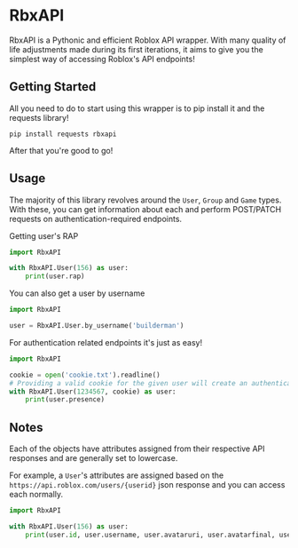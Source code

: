 # RbxAPI
RbxAPI is a Pythonic and efficient Roblox API wrapper. With many quality of life adjustments made during its first iterations, it aims to give you the simplest way of accessing Roblox's API endpoints!

## Getting Started
All you need to do to start using this wrapper is to pip install it and the requests library!

`pip install requests rbxapi`

After that you're good to go!

## Usage
The majority of this library revolves around the `User`, `Group` and `Game` types. With these, you can get information about each and perform POST/PATCH requests on authentication-required endpoints.

Getting user's RAP
```py
import RbxAPI

with RbxAPI.User(156) as user:
    print(user.rap)
```

You can also get a user by username
```py
import RbxAPI

user = RbxAPI.User.by_username('builderman')
```

For authentication related endpoints it's just as easy!
```py
import RbxAPI

cookie = open('cookie.txt').readline()
# Providing a valid cookie for the given user will create an authenticated session
with RbxAPI.User(1234567, cookie) as user:
    print(user.presence)
```
## Notes
Each of the objects have attributes assigned from their respective API responses and are generally set to lowercase.

For example, a `User`'s attributes are assigned based on the `https://api.roblox.com/users/{userid}` json response and you can access each normally.
```py
import RbxAPI

with RbxAPI.User(156) as user:
    print(user.id, user.username, user.avataruri, user.avatarfinal, user.isonline)
```
